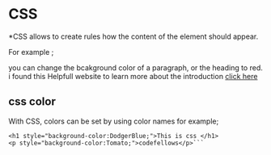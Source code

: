 # CSS

*CSS allows to create rules how the content of the element should appear.

 For example ;

 you can change  the bcakground color of a paragraph, or
  the heading to red. i found this Helpfull website to learn more  about the introduction [click here](https://www.w3schools.com/css/css_intro.asp)

 ## css color
  With CSS, colors can be set by using color names
  for example;

 ```
<h1 style="background-color:DodgerBlue;">This is css </h1>
<p style="background-color:Tomato;">codefellows</p>```